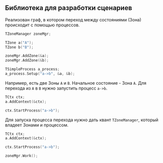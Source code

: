 ## Библиотека для разработки сценариев

Реализован граф, в котором переход между состояниями (Зона) происходит с помощью процессов.

```cpp
TZoneManager zoneMgr;

TZone a("A");
TZone b("B");

zoneMgr.AddZone(&a);
zoneMgr.AddZone(&b);

TSimpleProcess a_process;
a_process.Setup("a->b", &a, &b);
```

Например, есть две Зоны `A` и `B`. Начальное состояние - Зона `A`.
Для перехода из `A` в `B` нужно запустить процесс `a->b`.

```cpp
TCtx ctx;
a.AddContext(&ctx);

ctx.StartProcess("a->b");
```

Для запуска процесса перехода нужно дать квант `TZoneManager`, который владеет Зонами и процессом.

```cpp
TCtx ctx;
a.AddContext(&ctx);

ctx.StartProcess("a->b");

zoneMgr.Work();
```